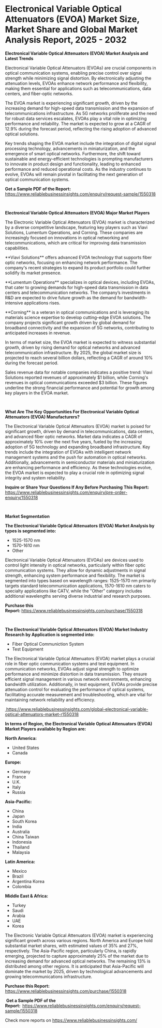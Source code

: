 <p><h1>Electronical Variable Optical Attenuators (EVOA) Market Size, Market Share and Global Market Analysis Report, 2025 - 2032</h1></p><p><strong>Electronical Variable Optical Attenuators (EVOA) Market Analysis and Latest Trends</strong></p>
<p><p>Electronical Variable Optical Attenuators (EVOAs) are crucial components in optical communication systems, enabling precise control over signal strength while minimizing signal distortion. By electronically adjusting the attenuation levels, EVOAs enhance network performance and flexibility, making them essential for applications such as telecommunications, data centers, and fiber-optic networks.</p><p>The EVOA market is experiencing significant growth, driven by the increasing demand for high-speed data transmission and the expansion of telecommunications infrastructure. As 5G networks proliferate and the need for robust data services escalates, EVOAs play a vital role in optimizing performance and reliability. The market is expected to grow at a CAGR of 12.9% during the forecast period, reflecting the rising adoption of advanced optical solutions.</p><p>Key trends shaping the EVOA market include the integration of digital signal processing technology, advancements in miniaturization, and the emergence of smart optical networks. Furthermore, the shift toward sustainable and energy-efficient technologies is prompting manufacturers to innovate in product design and functionality, leading to enhanced performance and reduced operational costs. As the industry continues to evolve, EVOAs will remain pivotal in facilitating the next generation of optical communication systems.</p></p>
<p><strong>Get a Sample PDF of the Report:&nbsp;</strong> <a href="https://www.reliablebusinessinsights.com/enquiry/request-sample/1550318?utm_campaign=3216&utm_medium=2&utm_source=Github&utm_content=ia&utm_term=06042025&utm_id=electronical-variable-optical-attenuators-evoa">https://www.reliablebusinessinsights.com/enquiry/request-sample/1550318</a></p>
<p>&nbsp;</p>
<p><strong>Electronical Variable Optical Attenuators (EVOA) Major Market Players</strong></p>
<p><p>The Electronic Variable Optical Attenuators (EVOA) market is characterized by a diverse competitive landscape, featuring key players such as Viavi Solutions, Lumentum Operations, and Corning. These companies are increasingly focused on innovations in optical networking and telecommunications, which are critical for improving data transmission capabilities.</p><p>**Viavi Solutions** offers advanced EVOA technology that supports fiber optic networks, focusing on enhancing network performance. The company's recent strategies to expand its product portfolio could further solidify its market presence.</p><p>**Lumentum Operations** specializes in optical devices, including EVOAs, that cater to growing demands for high-speed data transmission in data centers and telecommunication networks. The company’s investments in R&D are expected to drive future growth as the demand for bandwidth-intensive applications rises.</p><p>**Corning** is a veteran in optical communications and is leveraging its materials science expertise to develop cutting-edge EVOA solutions. The company projects significant growth driven by global demand for broadband connectivity and the expansion of 5G networks, contributing to anticipated increases in revenue.</p><p>In terms of market size, the EVOA market is expected to witness substantial growth, driven by rising demand for optical networks and advanced telecommunication infrastructure. By 2025, the global market size is projected to reach several billion dollars, reflecting a CAGR of around 10% during the forecast period.</p><p>Sales revenue data for notable companies indicates a positive trend: Viavi Solutions reported revenues of approximately $1 billion, while Corning's revenues in optical communications exceeded $3 billion. These figures underline the strong financial performance and potential for growth among key players in the EVOA market.</p></p>
<p>&nbsp;</p>
<p><strong>What Are The Key Opportunities For Electronical Variable Optical Attenuators (EVOA) Manufacturers?</strong></p>
<p><p>The Electronical Variable Optical Attenuators (EVOA) market is poised for significant growth, driven by demand in telecommunications, data centers, and advanced fiber optic networks. Market data indicates a CAGR of approximately 10% over the next five years, fueled by the increasing adoption of 5G technology and expanding broadband infrastructure. Key trends include the integration of EVOAs with intelligent network management systems and the push for automation in optical networks. Additionally, advancements in semiconductor materials and miniaturization are enhancing performance and efficiency. As these technologies evolve, the EVOA market is expected to play a crucial role in optimizing signal integrity and system reliability.</p></p>
<p><strong>Inquire or Share Your Questions If Any Before Purchasing This Report:</strong> <a href="https://www.reliablebusinessinsights.com/enquiry/pre-order-enquiry/1550318?utm_campaign=3216&utm_medium=2&utm_source=Github&utm_content=ia&utm_term=06042025&utm_id=electronical-variable-optical-attenuators-evoa">https://www.reliablebusinessinsights.com/enquiry/pre-order-enquiry/1550318</a></p>
<p>&nbsp;</p>
<p><strong>Market Segmentation</strong></p>
<p><strong>The Electronical Variable Optical Attenuators (EVOA) Market Analysis by types is segmented into:</strong></p>
<p><ul><li>1525-1570 nm</li><li>1570-1610 nm</li><li>Other</li></ul></p>
<p><p>Electronical Variable Optical Attenuators (EVOAs) are devices used to control light intensity in optical networks, particularly within fiber optic communication systems. They allow for dynamic adjustments in signal strength, enhancing system performance and flexibility. The market is segmented into types based on wavelength ranges: 1525-1570 nm primarily targets standard telecommunication applications, 1570-1610 nm caters to specialty applications like CATV, while the "Other" category includes additional wavelengths serving diverse industrial and research purposes.</p></p>
<p><strong>Purchase this Report:&nbsp;</strong><a href="https://www.reliablebusinessinsights.com/purchase/1550318?utm_campaign=3216&utm_medium=2&utm_source=Github&utm_content=ia&utm_term=06042025&utm_id=electronical-variable-optical-attenuators-evoa">https://www.reliablebusinessinsights.com/purchase/1550318</a></p>
<p>&nbsp;</p>
<p><strong>The Electronical Variable Optical Attenuators (EVOA) Market Industry Research by Application is segmented into:</strong></p>
<p><ul><li>Fiber Optical Communiction System</li><li>Test Equipment</li></ul></p>
<p><p>The Electronical Variable Optical Attenuators (EVOA) market plays a crucial role in fiber optic communication systems and test equipment. In communication networks, EVOAs adjust signal strength to optimize performance and minimize distortion in data transmission. They ensure efficient signal management in various network environments, enhancing bandwidth utilization. Additionally, in test equipment, EVOAs provide precise attenuation control for evaluating the performance of optical systems, facilitating accurate measurement and troubleshooting, which are vital for maintaining network reliability and efficiency.</p></p>
<p><a href="https://www.reliablebusinessinsights.com/global-electronical-variable-optical-attenuators-market-r1550318?utm_campaign=3216&utm_medium=2&utm_source=Github&utm_content=ia&utm_term=06042025&utm_id=electronical-variable-optical-attenuators-evoa">&nbsp;https://www.reliablebusinessinsights.com/global-electronical-variable-optical-attenuators-market-r1550318</a></p>
<p><strong>In terms of Region, the Electronical Variable Optical Attenuators (EVOA) Market Players available by Region are:</strong></p>
<p>
    <p> <strong> North America: </strong>
        <ul>
            <li>United States</li>
            <li>Canada</li>
        </ul>
        </p> 
    <p> <strong> Europe: </strong>
        <ul>
            <li>Germany</li>
            <li>France</li>
            <li>U.K.</li>
            <li>Italy</li>
            <li>Russia</li>
        </ul>
        </p> 
    <p> <strong> Asia-Pacific: </strong>
        <ul>
            <li>China</li>
            <li>Japan</li>
            <li>South Korea</li>
            <li>India</li>
            <li>Australia</li>
            <li>China Taiwan</li>
            <li>Indonesia</li>
            <li>Thailand</li>
            <li>Malaysia</li>
        </ul>
        </p> 
    <p> <strong> Latin America: </strong>
        <ul>
            <li>Mexico</li>
            <li>Brazil</li>
            <li>Argentina Korea</li>
            <li>Colombia</li>
        </ul>
        </p> 
    <p> <strong> Middle East & Africa: </strong>
        <ul>
            <li>Turkey</li>
            <li>Saudi</li>
            <li>Arabia</li>
            <li>UAE</li>
            <li>Korea</li>
        </ul>
    </p>
    </p>
<p><p>The Electronic Variable Optical Attenuators (EVOA) market is experiencing significant growth across various regions. North America and Europe hold substantial market shares, with estimated values of 35% and 27%, respectively. The Asia-Pacific region, particularly China, is rapidly emerging, projected to capture approximately 25% of the market due to increasing demand for advanced optical networks. The remaining 13% is distributed among other regions. It is anticipated that Asia-Pacific will dominate the market by 2025, driven by technological advancements and growing telecommunications infrastructure.</p></p>
<p><strong>Purchase this Report: </strong><a href="https://www.reliablebusinessinsights.com/purchase/1550318?utm_campaign=3216&utm_medium=2&utm_source=Github&utm_content=ia&utm_term=06042025&utm_id=electronical-variable-optical-attenuators-evoa">https://www.reliablebusinessinsights.com/purchase/1550318</a></p>
<p>&nbsp;<strong>Get a Sample PDF of the Report:&nbsp;&nbsp;</strong><a href="https://www.reliablebusinessinsights.com/enquiry/request-sample/1550318?utm_campaign=3216&utm_medium=2&utm_source=Github&utm_content=ia&utm_term=06042025&utm_id=electronical-variable-optical-attenuators-evoa">https://www.reliablebusinessinsights.com/enquiry/request-sample/1550318</a></p>
<p><strong></strong></p>
<p>Check more reports on <a href="https://www.reliablebusinessinsights.com/?utm_campaign=3216&utm_medium=2&utm_source=Github&utm_content=ia&utm_term=06042025&utm_id=electronical-variable-optical-attenuators-evoa">https://www.reliablebusinessinsights.com/</a></p>